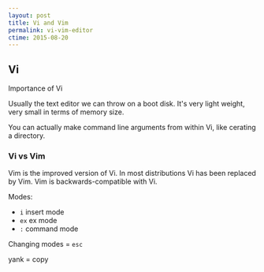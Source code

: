 ```yaml
---
layout: post
title: Vi and Vim
permalink: vi-vim-editor
ctime: 2015-08-20
---
```


Vi
---

Importance of Vi

Usually the text editor we can throw on a boot disk. It's very light weight, very small in terms of memory size. 

You can actually make command line arguments from within Vi, like cerating a directory.

### Vi vs Vim
Vim is the improved version of Vi. In most distributions Vi has been replaced by Vim. Vim is backwards-compatible with Vi.

Modes:

- `i` insert mode
- `ex` ex mode
- `:` command mode

Changing modes = `esc`

yank = copy